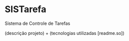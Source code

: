 # SISTarefa
Sistema de Controle de Tarefas

(descrição projeto)
+
(tecnologias utilizadas [readme.so])
